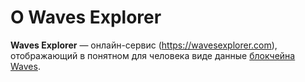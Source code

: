 # О Waves Explorer

**Waves Explorer** — онлайн-сервис (<https://wavesexplorer.com>), отображающий в понятном для человека виде данные [блокчейна Waves](/blockchain/blockchain.md).
